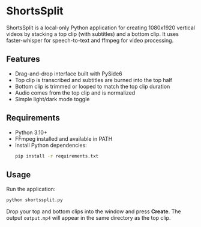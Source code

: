 # ShortsSplit

ShortsSplit is a local-only Python application for creating 1080x1920 vertical videos by stacking a top clip (with subtitles) and a bottom clip. It uses faster-whisper for speech-to-text and ffmpeg for video processing.

## Features
- Drag-and-drop interface built with PySide6
- Top clip is transcribed and subtitles are burned into the top half
- Bottom clip is trimmed or looped to match the top clip duration
- Audio comes from the top clip and is normalized
- Simple light/dark mode toggle

## Requirements
- Python 3.10+
- FFmpeg installed and available in PATH
- Install Python dependencies:
  ```bash
  pip install -r requirements.txt
  ```

## Usage
Run the application:
```bash
python shortssplit.py
```
Drop your top and bottom clips into the window and press **Create**. The output `output.mp4` will appear in the same directory as the top clip.
